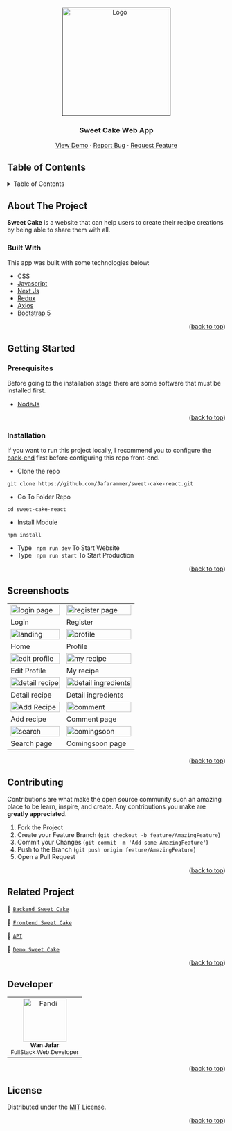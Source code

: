 <div id="top"></div>

<!-- PROJECT LOGO -->
<br />
<div align="center">
  <a href="">
    <img src="https://i.postimg.cc/63Kj4rNw/logo.jpg" alt="Logo" width="250px">
  </a>

  <h3 align="center">Sweet Cake Web App</h3>

  <p align="center">
    <a href="https://sweet-cake-responsive.vercel.app/">View Demo</a>
    ·
    <a href="https://github.com/Jafarammer/sweet-cake-responsive/issues">Report Bug</a>
    ·
    <a href="https://github.com/Jafarammer/sweet-cake-responsive/issues">Request Feature</a>
  </p>
</div>

<!-- TABLE OF CONTENTS -->

## Table of Contents

<details>
  <summary>Table of Contents</summary>
  <ol>
    <li>
      <a href="#about-the-project">About The Project</a>
      <ul>
        <li><a href="#built-with">Built With</a></li>
      </ul>
    </li>
    <li>
      <a href="#getting-started">Getting Started</a>
      <ul>
        <li><a href="#prerequisites">Prerequisites</a></li>
        <li><a href="#installation">Installation</a></li>
      </ul>
    </li>
    <li><a href="#screenshoots">Screenshots</a></li>
    <li><a href="#contributing">Contributing</a></li>
    <li><a href="#related-project">Related Project</a></li>
    <li><a href="#our-team">Contact</a></li>
    <li><a href="#license">License</a></li>
  </ol>
</details>

<!-- ABOUT THE PROJECT -->

## About The Project

**Sweet Cake** is a website that can help users to create their recipe creations by being able to share them with all.

### Built With

This app was built with some technologies below:

- [CSS](https://developer.mozilla.org/en-US/docs/Web/CSS)
- [Javascript](https://www.javascript.com/)
- [Next Js](https://nextjs.org/)
- [Redux](https://nextjs.org/)
- [Axios](https://axios-http.com/)
- [Bootstrap 5](https://getbootstrap.com/)

<p align="right">(<a href="#top">back to top</a>)</p>

<!-- GETTING STARTED -->

## Getting Started

### Prerequisites

Before going to the installation stage there are some software that must be installed first.

- [NodeJs](https://nodejs.org/en/download/)

<p align="right">(<a href="#top">back to top</a>)</p>

### Installation

If you want to run this project locally, I recommend you to configure the [back-end](https://github.com/Jafarammer/sweetCakeChef) first before configuring this repo front-end.

- Clone the repo

```
git clone https://github.com/Jafarammer/sweet-cake-react.git
```

- Go To Folder Repo

```
cd sweet-cake-react
```

- Install Module

```
npm install
```

- Type ` npm run dev` To Start Website
- Type ` npm run start` To Start Production

<p align="right">(<a href="#top">back to top</a>)</p>

## Screenshoots

<p align="center" display=flex>
   
<table>
 
  <tr>
    <td><image src="https://i.postimg.cc/Vv5mMHNF/login-Page.png" alt="login page" width=100%></td>
    <td><image src="https://i.postimg.cc/63mDs69d/register-Page.png" alt="register page" width=100%/></td>
  </tr>
   <tr>
    <td>Login</td>
    <td>Register</td>
  </tr>
  <tr>
    <td><image src="https://i.postimg.cc/Vk1gsSkz/home.png" alt="landing" width=100%></td>
    <td><image src="https://i.postimg.cc/SRbHQTMs/profile.png" alt="profile" width=100%/></td>
  </tr>
  <tr>
    <td>Home</td>
    <td>Profile</td>
  </tr>
  <tr>
    <td><image src="https://i.postimg.cc/76kNfpmp/edit-Profile.png" alt="edit profile" width=100%/></td>
    <td><image src="https://i.postimg.cc/wTXRB7ST/myRecipe.png" alt="my recipe" width=100%/></td>
  </tr>
  <tr>
    <td>Edit Profile</td>
    <td>My recipe</td>
  </tr>
  <tr>
    <td><image src="https://i.postimg.cc/fTRQVPPt/detail-Recipe.png" alt="detail recipe" width=100%/></td>
    <td><image src="https://i.postimg.cc/2y3TDnH6/detail-Ingredients.png" alt="detail ingredients" width=100%/></td>
  </tr>
  <tr>
    <td>Detail recipe</td>
    <td>Detail ingredients</td>
  </tr>
  <tr>
    <td><image src="https://i.postimg.cc/hGyp3Crw/add-Recipe.png" alt="Add Recipe" width=100%/></td>
    <td><image src="https://i.postimg.cc/Twn5W1p9/comment-Page.png" alt="comment" width=100%/></td>
  </tr>
  <tr>
    <td>Add recipe</td>
    <td>Comment page</td>
  </tr>
  <tr>
    <td><image src="https://i.postimg.cc/mDTB8gmV/search-Page.png" alt="search" width=100%/></td>
    <td><image src="https://i.postimg.cc/SKDvbQyg/coming-Soon-Page.png" alt="comingsoon" width=100%/></td>
  </tr>
  <tr>
    <td>Search page</td>
    <td>Comingsoon page</td>
  </tr>
</table>
      
</p>
<p align="right">(<a href="#top">back to top</a>)</p>

## Contributing

Contributions are what make the open source community such an amazing place to be learn, inspire, and create. Any contributions you make are **greatly appreciated**.

1. Fork the Project
2. Create your Feature Branch (`git checkout -b feature/AmazingFeature`)
3. Commit your Changes (`git commit -m 'Add some AmazingFeature'`)
4. Push to the Branch (`git push origin feature/AmazingFeature`)
5. Open a Pull Request

<p align="right">(<a href="#top">back to top</a>)</p>

## Related Project

:rocket: [`Backend Sweet Cake`](https://github.com/Jafarammer/sweetCakeChef)

:rocket: [`Frontend Sweet Cake`](https://github.com/Jafarammer/sweet-cake-responsive)

:rocket: [`API`](https://sweet-cake-chef.herokuapp.com/)

:rocket: [`Demo Sweet Cake`](https://sweet-cake-responsive.vercel.app/)

<p align="right">(<a href="#top">back to top</a>)</p>

## Developer

<center>
  <table>
    <tr>
      <td align="center">
        <a href="https://github.com/Jafarammer">
          <img width="100" src="https://avatars.githubusercontent.com/u/73752464?v=4" alt="Fandi"><br/>
          <sub><b>Wan Jafar</b></sub> <br/>
          <sub>FullStack Web Developer</sub>
        </a>
      </td>
  </table>
</center>

<p align="right">(<a href="#top">back to top</a>)</p>

## License

Distributed under the [MIT](/LICENSE) License.

<p align="right">(<a href="#top">back to top</a>)</p>
